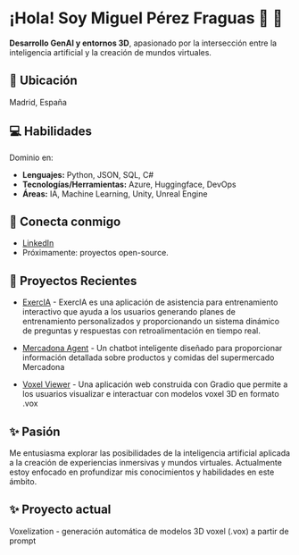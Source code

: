 # ¡Hola! Soy Miguel Pérez Fraguas 👋 🐥

**Desarrollo GenAI y entornos 3D**, apasionado por la intersección entre la inteligencia artificial y la creación de mundos virtuales.

## 📍 Ubicación
Madrid, España

## 💻 Habilidades
Dominio en:
*   **Lenguajes:** Python, JSON, SQL, C#
*   **Tecnologías/Herramientas:** Azure, Huggingface, DevOps
*   **Áreas:** IA, Machine Learning, Unity, Unreal Engine

## 🔗 Conecta conmigo
*   [LinkedIn](https://www.linkedin.com/in/miguelpef)
*  Próximamente: proyectos open-source.

## 🚀 Proyectos Recientes
*   [ExercIA](https://github.com/MiguelPeFr/ExercIA-app) - ExercIA es una aplicación de asistencia para entrenamiento interactivo que ayuda a los usuarios generando planes de entrenamiento personalizados y proporcionando un sistema dinámico de preguntas y respuestas con retroalimentación en tiempo real.

*   [Mercadona Agent](https://github.com/MiguelPeFr/MiguelPeFr) - Un chatbot inteligente diseñado para proporcionar información detallada sobre productos y comidas del supermercado Mercadona

*   [Voxel Viewer](https://github.com/MiguelPeFr/voxel-viewer-gradio) - Una aplicación web construida con Gradio que permite a los usuarios visualizar e interactuar con modelos voxel 3D en formato .vox

## ✨ Pasión
Me entusiasma explorar las posibilidades de la inteligencia artificial aplicada a la creación de experiencias inmersivas y mundos virtuales. Actualmente estoy enfocado en profundizar mis conocimientos y habilidades en este ámbito.

## ✨ Proyecto actual
Voxelization - generación automática de modelos 3D voxel (.vox) a partir de prompt




